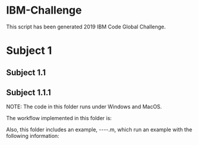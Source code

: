 # IBM-Challenge
This script has been generated 2019 IBM Code Global Challenge.
# Subject 1

## Subject 1.1

## Subject 1.1.1

NOTE: The code in this folder runs under Windows and MacOS.

The workflow implemented in this folder is:


Also, this folder includes an example, ----.m, which run an example with the following information:

